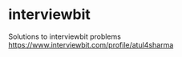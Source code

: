 # interviewbit
Solutions to interviewbit problems
https://www.interviewbit.com/profile/atul4sharma

